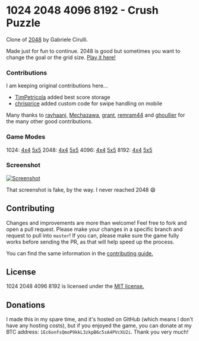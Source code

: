 # 1024 2048 4096 8192 - Crush Puzzle
Clone of [2048](http://gabrielecirulli.github.io/2048/) by Gabriele Cirulli.

Made just for fun to continue. 2048 is good but sometimes you want to change the goal or the grid size. [Play it here!](http://true65536.github.io/1024-2048-4096-8192/)

### Contributions
I am keeping original contributions here...

 - [TimPetricola](https://github.com/TimPetricola) added best score storage
 - [chrisprice](https://github.com/chrisprice) added custom code for swipe handling on mobile

Many thanks to [rayhaanj](https://github.com/rayhaanj), [Mechazawa](https://github.com/Mechazawa), [grant](https://github.com/grant), [remram44](https://github.com/remram44) and [ghoullier](https://github.com/ghoullier) for the many other good contributions.

### Game Modes
1024: [4x4](http://true65536.github.io/1024-2048-4096-8192/1024-4x4.html) [5x5](http://true65536.github.io/1024-2048-4096-8192/1024-5x5.html)
2048: [4x4](http://true65536.github.io/1024-2048-4096-8192/classic.html) [5x5](http://true65536.github.io/1024-2048-4096-8192/5x5.html)
4096: [4x4](http://true65536.github.io/1024-2048-4096-8192/4096-4x4.html) [5x5](http://true65536.github.io/1024-2048-4096-8192/4096-5x5.html)
8192: [4x4](http://true65536.github.io/1024-2048-4096-8192/8192.html) [5x5](http://true65536.github.io/1024-2048-4096-8192/challenge.html)

### Screenshot

[![Screenshot](http://pictures.gabrielecirulli.com/2048-20140309-234100.png)](http://pictures.gabrielecirulli.com/2048-20140309-234100.png)

That screenshot is fake, by the way. I never reached 2048 :smile:

## Contributing
Changes and improvements are more than welcome! Feel free to fork and open a pull request. Please make your changes in a specific branch and request to pull into `master`! If you can, please make sure the game fully works before sending the PR, as that will help speed up the process.

You can find the same information in the [contributing guide.](https://github.com/gabrielecirulli/2048/blob/master/CONTRIBUTING.md)

## License
1024 2048 4096 8192 is licensed under the [MIT license.](https://github.com/gabrielecirulli/2048/blob/master/LICENSE.txt)

## Donations
I made this in my spare time, and it's hosted on GitHub (which means I don't have any hosting costs), but if you enjoyed the game, you can donate at my BTC address: `1Ec6onfsQmoP9kkL3zkpB6c5sA4PVcXU2i`. Thank you very much!
